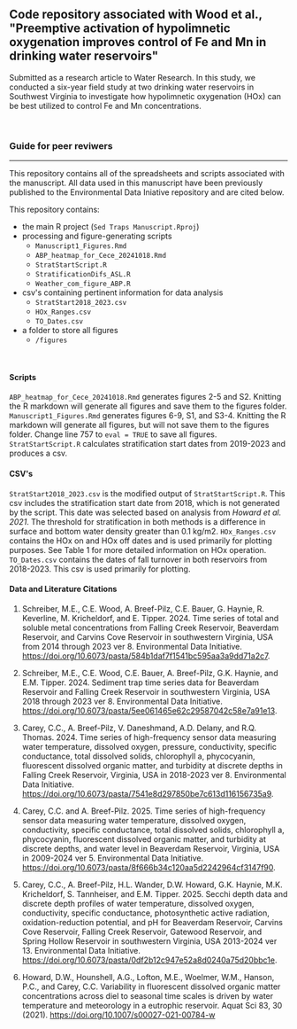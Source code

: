 ## Code repository associated with Wood et al., "Preemptive activation of hypolimnetic oxygenation improves control of Fe and Mn in drinking water reservoirs"

Submitted as a research article to Water Research. In this study, we conducted a six-year field study at two drinking water reservoirs in Southwest Virginia to investigate how hypolimnetic oxygenation (HOx) can be best utilized to control Fe and Mn concentrations.


<br>

### Guide for peer reviwers

---

This repository contains all of the spreadsheets and scripts associated with the manuscript. All data used in this manuscript have been previously published to the Environmental Data Iniative repository and are cited below.

This repository contains:
- the main R project (`Sed Traps Manuscript.Rproj`)
- processing and figure-generating scripts
  - `Manuscript1_Figures.Rmd`
  - `ABP_heatmap_for_Cece_20241018.Rmd`
  - `StratStartScript.R`
  - `StratificationDifs_ASL.R`
  - `Weather_com_figure_ABP.R`
- csv's containing pertinent information for data analysis
  - `StratStart2018_2023.csv`
  - `HOx_Ranges.csv`
  - `TO_Dates.csv`
- a folder to store all figures
  - `/figures`

<br>

#### Scripts

`ABP_heatmap_for_Cece_20241018.Rmd` generates figures 2-5 and S2. Knitting the R markdown will generate all figures and save them to the figures folder. `Manuscript1_Figures.Rmd` generates figures 6-9, S1, and S3-4. Knitting the R markdown will generate all figures, but will not save them to the figures folder. Change line 757 to `eval = TRUE` to save all figures. `StratStartScript.R` calculates stratification start dates from 2019-2023 and produces a csv.

#### CSV's
`StratStart2018_2023.csv` is the modified output of `StratStartScript.R`. This csv includes the stratification start date from 2018, which is not generated by the script. This date was selected based on analysis from _Howard et al. 2021_. The threshold for stratification in both methods is a difference in surface and bottom water density greater than 0.1 kg/m2. `HOx_Ranges.csv` contains the HOx on and HOx off dates and is used primarily for plotting purposes. See Table 1 for more detailed information on HOx operation. `TO_Dates.csv` contains the dates of fall turnover in both reservoirs from 2018-2023. This csv is used primarily for plotting.

#### Data and Literature Citations

1. Schreiber, M.E., C.E. Wood, A. Breef-Pilz, C.E. Bauer, G. Haynie, R. Keverline, M. Kricheldorf, and E. Tipper. 2024. Time series of total and soluble metal concentrations from Falling Creek Reservoir, Beaverdam Reservoir, and Carvins Cove Reservoir in southwestern Virginia, USA from 2014 through 2023 ver 8. Environmental Data Initiative. https://doi.org/10.6073/pasta/584b1daf7f1541bc595aa3a9dd71a2c7.

2. Schreiber, M.E., C.E. Wood, C.E. Bauer, A. Breef-Pilz, G.K. Haynie, and E.M. Tipper. 2024. Sediment trap time series data for Beaverdam Reservoir and Falling Creek Reservoir in southwestern Virginia, USA 2018 through 2023 ver 8. Environmental Data Initiative. https://doi.org/10.6073/pasta/5ee061465e62c29587042c58e7a91e13.

3. Carey, C.C., A. Breef-Pilz, V. Daneshmand, A.D. Delany, and R.Q. Thomas. 2024. Time series of high-frequency sensor data measuring water temperature, dissolved oxygen, pressure, conductivity, specific conductance, total dissolved solids, chlorophyll a, phycocyanin, fluorescent dissolved organic matter, and turbidity at discrete depths in Falling Creek Reservoir, Virginia, USA in 2018-2023 ver 8. Environmental Data Initiative. https://doi.org/10.6073/pasta/7541e8d297850be7c613d116156735a9.

4. Carey, C.C. and A. Breef-Pilz. 2025. Time series of high-frequency sensor data measuring water temperature, dissolved oxygen, conductivity, specific conductance, total dissolved solids, chlorophyll a, phycocyanin, fluorescent dissolved organic matter, and turbidity at discrete depths, and water level in Beaverdam Reservoir, Virginia, USA in 2009-2024 ver 5. Environmental Data Initiative. https://doi.org/10.6073/pasta/8f666b34c120aa5d2242964cf3147f90.

5. Carey, C.C., A. Breef-Pilz, H.L. Wander, D.W. Howard, G.K. Haynie, M.K. Kricheldorf, S. Tannheiser, and E.M. Tipper. 2025. Secchi depth data and discrete depth profiles of water temperature, dissolved oxygen, conductivity, specific conductance, photosynthetic active radiation, oxidation-reduction potential, and pH for Beaverdam Reservoir, Carvins Cove Reservoir, Falling Creek Reservoir, Gatewood Reservoir, and Spring Hollow Reservoir in southwestern Virginia, USA 2013-2024 ver 13. Environmental Data Initiative. https://doi.org/10.6073/pasta/0df2b12c947e52a8d0240a75d20bbc1e.

6. Howard, D.W., Hounshell, A.G., Lofton, M.E., Woelmer, W.M., Hanson, P.C., and Carey, C.C. Variability in fluorescent dissolved organic matter concentrations across diel to seasonal time scales is driven by water temperature and meteorology in a eutrophic reservoir. Aquat Sci 83, 30 (2021). https://doi.org/10.1007/s00027-021-00784-w
